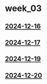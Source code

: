 # week_03 <!-- markmap: foldAll -->
## [2024-12-16](2024-12-16/2024-12-16.html)
## [2024-12-17](2024-12-17/2024-12-17.html)
## [2024-12-19](2024-12-19/2024-12-19.html)
## [2024-12-20](2024-12-20/2024-12-20.html)

